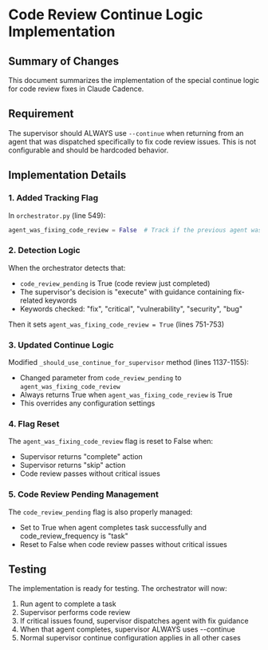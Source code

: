 # Code Review Continue Logic Implementation

## Summary of Changes

This document summarizes the implementation of the special continue logic for code review fixes in Claude Cadence.

## Requirement

The supervisor should ALWAYS use `--continue` when returning from an agent that was dispatched specifically to fix code review issues. This is not configurable and should be hardcoded behavior.

## Implementation Details

### 1. Added Tracking Flag

In `orchestrator.py` (line 549):
```python
agent_was_fixing_code_review = False  # Track if the previous agent was fixing code review issues
```

### 2. Detection Logic

When the orchestrator detects that:
- `code_review_pending` is True (code review just completed)
- The supervisor's decision is "execute" with guidance containing fix-related keywords
- Keywords checked: "fix", "critical", "vulnerability", "security", "bug"

Then it sets `agent_was_fixing_code_review = True` (lines 751-753)

### 3. Updated Continue Logic

Modified `_should_use_continue_for_supervisor` method (lines 1137-1155):
- Changed parameter from `code_review_pending` to `agent_was_fixing_code_review`
- Always returns True when `agent_was_fixing_code_review` is True
- This overrides any configuration settings

### 4. Flag Reset

The `agent_was_fixing_code_review` flag is reset to False when:
- Supervisor returns "complete" action
- Supervisor returns "skip" action
- Code review passes without critical issues

### 5. Code Review Pending Management

The `code_review_pending` flag is also properly managed:
- Set to True when agent completes task successfully and code_review_frequency is "task"
- Reset to False when code review passes without critical issues

## Testing

The implementation is ready for testing. The orchestrator will now:
1. Run agent to complete a task
2. Supervisor performs code review
3. If critical issues found, supervisor dispatches agent with fix guidance
4. When that agent completes, supervisor ALWAYS uses --continue
5. Normal supervisor continue configuration applies in all other cases
